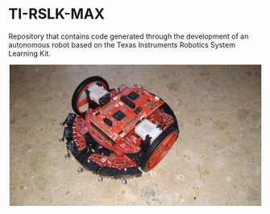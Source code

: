 # TI-RSLK-MAX

Repository that contains code generated through the development of an autonomous robot based on 
the Texas Instruments Robotics System Learning Kit. 
<p align="center">
<img src="Images/Robot.jpg" width = 500 >
</p>
